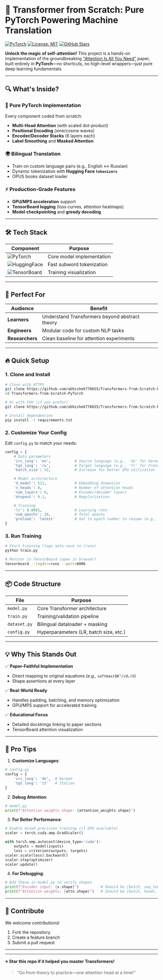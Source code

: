 # 🚀 Transformer from Scratch: Pure PyTorch Powering Machine Translation

[![PyTorch](https://img.shields.io/badge/PyTorch-%23EE4C2C.svg?logo=PyTorch&logoColor=white)](https://pytorch.org/)
[![License: MIT](https://img.shields.io/badge/License-MIT-yellow.svg)](https://opensource.org/licenses/MIT)
[![GitHub Stars](https://img.shields.io/github/stars/yourusername/transformer-from-scratch?style=social)](https://github.com/abhishek776655/Transformers-from-Scratch-PyTorch)

**Unlock the magic of self-attention!** This project is a hands-on implementation of the groundbreaking ["Attention Is All You Need"](https://arxiv.org/abs/1706.03762) paper, built entirely in **PyTorch**—no shortcuts, no high-level wrappers—just pure deep learning fundamentals.

---

## 🔍 What's Inside?

### 🧠 Pure PyTorch Implementation

Every component coded from scratch:

- **Multi-Head Attention** (with scaled dot-product)
- **Positional Encoding** (sine/cosine waves)
- **Encoder/Decoder Stacks** (6 layers each)
- **Label Smoothing** and **Masked Attention**

### 🌍 Bilingual Translation

- Train on custom language pairs (e.g., English ↔ Russian)
- Dynamic tokenization with **Hugging Face `tokenizers`**
- OPUS books dataset loader

### ⚡ Production-Grade Features

- **GPU/MPS acceleration** support
- **TensorBoard logging** (loss curves, attention heatmaps)
- **Model checkpointing** and **greedy decoding**

---

## 🛠️ Tech Stack

| Component                                                                       | Purpose                   |
| ------------------------------------------------------------------------------- | ------------------------- |
| ![PyTorch](https://img.shields.io/badge/PyTorch-EE4C2C?logo=pytorch)            | Core model implementation |
| ![HuggingFace](https://img.shields.io/badge/Tokenizers-FF4C4C?logo=huggingface) | Fast subword tokenization |
| ![TensorBoard](https://img.shields.io/badge/TensorBoard-FF6F00?logo=tensorflow) | Training visualization    |

---

## 🎯 Perfect For

| Audience        | Benefit                                        |
| --------------- | ---------------------------------------------- |
| **Learners**    | Understand Transformers beyond abstract theory |
| **Engineers**   | Modular code for custom NLP tasks              |
| **Researchers** | Clean baseline for attention experiments       |

---

## 🔥 Quick Setup

### 1. Clone and Install

```bash
# Clone with HTTPS
git clone https://github.com/abhishek776655/Transformers-from-Scratch-PyTorch
cd Transformers-from-Scratch-PyTorch

# Or with SSH (if you prefer)
git clone https://github.com/abhishek776655/Transformers-from-Scratch-PyTorch

# Install dependencies
pip install -r requirements.txt
```

### 2. Customize Your Config

Edit `config.py` to match your needs:

```python
config = {
    # Data parameters
    'src_lang': 'en',           # Source language (e.g., 'de' for German)
    'tgt_lang': 'ru',           # Target language (e.g., 'fr' for French)
    'batch_size': 32,           # Increase for better GPU utilization

    # Model architecture
    'd_model': 512,             # Embedding dimension
    'n_heads': 8,               # Number of attention heads
    'num_layers': 6,            # Encoder/decoder layers
    'dropout': 0.1,             # Regularization

    # Training
    'lr': 0.0001,               # Learning rate
    'num_epochs': 20,           # Total epochs
    'preload': 'latest'         # Set to epoch number to resume (e.g., '10')
}
```

### 3. Run Training

```bash
# Start training (logs auto-save to /runs)
python train.py

# Monitor in TensorBoard (open in browser)
tensorboard --logdir=runs --port=6006
```

---

## 📦 Code Structure

| File         | Purpose                                |
| ------------ | -------------------------------------- |
| `model.py`   | Core Transformer architecture          |
| `train.py`   | Training/validation pipeline           |
| `dataset.py` | Bilingual dataloader + masking         |
| `config.py`  | Hyperparameters (LR, batch size, etc.) |

---

## 💡 Why This Stands Out

✅ **Paper-Faithful Implementation**

- Direct mapping to original equations (e.g., `softmax(QKᵀ/√dₖ)V`)
- Shape assertions at every layer

✅ **Real-World Ready**

- Handles padding, batching, and memory optimization
- GPU/MPS support for accelerated training

✅ **Educational Focus**

- Detailed docstrings linking to paper sections
- TensorBoard attention visualization

---

## 🌟 Pro Tips

1. **Customize Languages**:

```python
# config.py
config = {
    'src_lang': 'de',  # German
    'tgt_lang': 'it'   # Italian
}
```

2. **Debug Attention**:

```python
# model.py
print(f"Attention weights shape: {attention_weights.shape}")
```

3. **For Better Performance**:

```python
# Enable mixed precision training (if GPU available)
scaler = torch.cuda.amp.GradScaler()

with torch.amp.autocast(device_type='cuda'):
    outputs = model(inputs)
    loss = criterion(outputs, targets)
scaler.scale(loss).backward()
scaler.step(optimizer)
scaler.update()
```

4. **For Debugging**:

```python
# Add these in model.py to verify shapes
print(f"Encoder input: {x.shape}")          # Should be [batch, seq_len, d_model]
print(f"Attention weights: {attn.shape}")   # Should be [batch, heads, seq_len, seq_len]
```

---

## 🤝 Contribute

We welcome contributions!

1. Fork the repository
2. Create a feature branch
3. Submit a pull request

---

---

**⭐ Star this repo if it helped you master Transformers!**

> "Go from theory to practice—one attention head at a time!"
